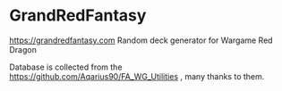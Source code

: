 # GrandRedFantasy
https://grandredfantasy.com
Random deck generator for Wargame Red Dragon

Database is collected from the https://github.com/Aqarius90/FA_WG_Utilities , many thanks to them.

